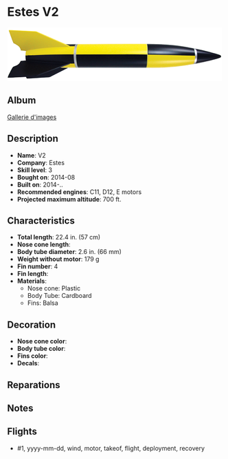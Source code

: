 # Estes V2

![V2](./images/estes-v2.png)

## Album

[Gallerie d'images](album.md)

## Description

- **Name**: V2
- **Company**: Estes
- **Skill level**: 3
- **Bought on**: 2014-08
- **Built on**: 2014-..
- **Recommended engines**: C11, D12, E motors
- **Projected maximum altitude**: 700 ft.

## Characteristics

- **Total length**: 22.4 in. (57 cm)
- **Nose cone length**: 
- **Body tube diameter**: 2.6 in. (66 mm)
- **Weight without motor**: 179 g
- **Fin number**: 4
- **Fin length**: 
- **Materials**:
  - Nose cone: Plastic
  - Body Tube: Cardboard
  - Fins: Balsa

## Decoration

- **Nose cone color**: 
- **Body tube color**: 
- **Fins color**: 
- **Decals**: 

## Reparations

## Notes

## Flights

- #1, yyyy-mm-dd, wind, motor, takeof, flight, deployment, recovery

